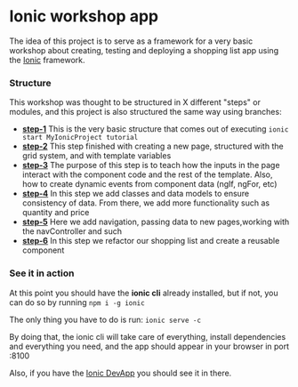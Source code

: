 # Ionic workshop app

The idea of this project is to serve as a framework for a very basic 
workshop about creating, testing and deploying a shopping list app using 
the [Ionic](https://ionicframework.com/) framework.



### Structure

This workshop was thought to be structured in X different "steps" or 
modules, and this project is also structured the same way using branches:
- **[step-1](https://github.com/webnator/ionic-workshop/tree/step-1)** This is the very basic structure that comes out of executing
`ionic start MyIonicProject tutorial`
- **[step-2](https://github.com/webnator/ionic-workshop/tree/step-2)** This step finished with creating a new page, structured
with the grid system, and with template variables
- **[step-3](https://github.com/webnator/ionic-workshop/tree/step-3)** The purpose of this step is to teach how the inputs in
the page interact with the component code and the rest of the template.
Also, how to create dynamic events from component data (ngIf, ngFor, etc)
- **[step-4](https://github.com/webnator/ionic-workshop/tree/step-4)** In this step we add classes and data models to ensure
consistency of data. From there, we add more functionality such as 
quantity and price
- **[step-5](https://github.com/webnator/ionic-workshop/tree/step-5)** Here we add navigation, passing data to new pages,working 
with the navController and such
- **[step-6](https://github.com/webnator/ionic-workshop/tree/step-6)** In this step we refactor our shopping list and create a 
reusable component 



### See it in action

At this point you should have the **ionic cli** already installed, but 
if not, you can do so by running `npm i -g ionic`

The only thing you have to do is run: `ionic serve -c`
 
By doing that, the ionic cli will take care of everything, install 
dependencies and everything you need, and the app should appear in your
browser in port :8100

Also, if you have the [Ionic DevApp](https://ionicframework.com/docs/pro/devapp/)
you should see it in there.
